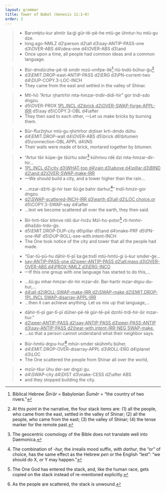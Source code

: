 ```yaml
---
layout: grammar
title: Tower of Babel (Genesis 11:1–9)
order: 2
---
```


>- Barvmķtu-kur  ahntir    ša:ģi  gür-tē-pē-he          mtü-ge
   ühntur-hu   mtü-gu      dze.
>- long.ago-NMLZ d2\person d2\all d3\say-ANTIP-PASS-one d3\OVER-ABS
   d4\idea-one d4\OVER-ABS d3\and
>- Once upon a time, all people had common ideas and a common language.

>- Bür-dmdürzhe-pē-tē            smdir
   mzũ-vmfpe-ðē[^1] rtü-tndü-bühur-ģu[^2]
>- d3\EMIT.DROP-east-ANTIP-PASS  d2\ERG
   d3\PN-current-two  d4\DUP-COPY.3-LOC-INCH
>- They came from the east and settled in the valley of Shinar.

>- Mti-hō       “Artur      ŋhartrhir mta-hmzar-tndir-didi-hir”
   gor    tndi-sdo      dngzu.
>- d5\OVER-PROX <u>1PL.INCL d2\brick  d2\OVER-SWAP-forge-APPL-IRR</u>
   d5\say d5\COPY.3-OBL d4\after
>- They then said to each other, —Let us make bricks by burning them.

>- Bür-fẗuržŋhur     mtü-gu      ŋhirtrhor dŋtiser    krti-dmdo              dühu
>- d4\EMIT.DROP-wall d4\OVER-ABS d5\brick  d6\bitumen d5\connection-OBL.APPL d4\INS
>- Their walls were made of brick, mortared together by bitumen.

>- “Artur      tšir    küpe-ģe     tšürhu
   sder[^3]    kũhmvu    rdē      dzi    mta-hmzar-dir-hir…
>- <u>1PL.INCL d2\city d3\WHAT-top d4\rain
   d3\above    d4\pillar d3\BIND  d2\and d2\OVER-SWAP-make-IRR</u>
>- —We should build a city, and a tower higher than the rain…

>- …mzar-džrti-ģi-hir            tser     šü:ģe   bahir  darhur[^4]”   tndī-hmzir-gor      dngzu.
>- <u>d2\SWAP-scattered-INCH-IRR d3\earth d3\all  d2\LOC choice.or</u> d5\COPY.3-SWAP-say d4\after
>- …lest we become scattered all over the earth, they then said.

>- Bir-hrti-tšor         kitmve    rdō    dur-hnžu    Mzī-ho-potor[^5]  rti-hmhir-dihaždo-trdo-ģo.
>- d5\EMIT.DROP-DUP-city d6\pillar d5\and d4\make-PRF d5\PN-one-INF     d5\DUP-ROLL-see-with.intent-INCH
>- The One took notice of the city and tower that all the people had made.

>- “Gar-tū-pū-hu         dāhir-tī-pī        ša:ģe:tndī  mtü-hmtü-gi      ũ-kur        smder-ģe…
>- <u>say-ANTIP-PASS-one d2\peer-ANTIP-PASS d2\all:mass d3\OVER-OVER-ABS d4\PROX-NMLZ d3\ERG-INCO</u>
>- —If this one group with one language has started to do this,…

>- …šũ:gu     mhar-hmzar-dir-hir     mzar-dir.    Bar-hartir            mzar-dŋpu-du-hur,…
>- <u>d4\all  d2\ROLL-SWAP-make-IRR d2\SWAP-make d2\EMIT.DROP-1PL.INCL SWAP-disarray-APPL-IRR</u>
>- …then it can achieve anything. Let us mix up that language,…

>- dāhir-tī-pī           gar-tī-pī         dũher-pē-tē        gür-tē-pē         dznhī-trdi-hir-šir          mzar-hur.”
>- <u>d2\peer-ANTIP-PASS d2\say-ANTIP-PASS d3\peer-PASS-ANTIP d3\say-ANTIP-PASS d2\hear-with.intent-IRR-NEG SWAP-make.</u>
>- …so that a person cannot understand what their neighbor says.

>- Bür-hmtü-dŋpu-hur[^6]           mhür-smder  skühmfu   büher,
>- d4\EMIT.DROP-OVER-disarray-APPL d3\ROLL-ERG d4\planet d3\LOC
>- The One scattered the people from Shinar all over the world,

>- mzür-tšur    ühu     der-ser      dngzi    gu.
>- d4\SWAP-city d4\DIST d3\make-CESS d2\after ABS
>- and they stopped building the city.


[^1]:
    Biblical Hebrew _Šinʿār_ = Babylonian _Šumêr_ =
    “the country of two rivers.”

[^2]:
    At this point in the
    narrative, the four stack items are:
    (1) all the people, who came from the east, settled in the valley of Shinar;
    (2) all the people, who came from the east;
    (3) the valley of Shinar; (4) the tense marker for the
    remote past.

[^3]:
    The geocentric cosmology of the Bible does not translate
    well into Daemonica.

[^4]:
    The combination of _-hur,_ the irrealis mood suffix, with
    _darhur_, the “or” of choice, has the same effect as the Hebrew
    _pen_ or the English “lest”: “we should do X, _or_ Y may happen.”

[^5]:
    The One God has entered the stack, and, like the human race,
    gets copied on the stack instead of re-mentioned
    explicitly.

[^6]: As the people are scattered, the stack is unwound.